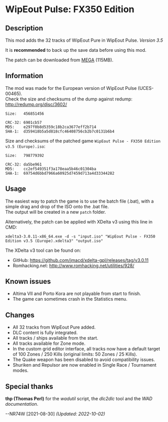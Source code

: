 # WipEout Pulse: FX350 Edition

## Description

This mod adds the 32 tracks of WipEout Pure in WipEout Pulse. *Version 3.5*

It is **recommended** to back up the save data before using this mod.

The patch can be downloaded from [MEGA](https://mega.nz/folder/pd4WmL6Y#iIBs0iR0Jws6jRpjH-F08w) (115MB).

## Information

The mod was made for the European version of WipEout Pulse (UCES-00465).  
Check the size and checksums of the dump against redump: http://redump.org/disc/3602/

```
Size:   456851456

CRC-32: 6901cb57
MD5:    e297f0b8d5359c18b2ca3677eff2b714
SHA-1:  d359418b5a5d818cfc46408756cb2b7c0131b6b4
```

Size and checksums of the patched game `WipEout Pulse - FX350 Edition v3.5 (Europe).iso`:

```
Size:   798779392

CRC-32: da5be961
MD5:    cc2ef549351f3a178eaa5b46c01304ba
SHA-1:  69754d6bbd7966a60925d7459d713a4d33344282
```

## Usage

The easiest way to patch the game is to use the batch file (.bat), with a simple drag and drop of the ISO onto the .bat file.  
The output will be created in a new `patch` folder.

Alternatively, the patch can be applied with XDelta v3 using this line in CMD:
```
xdelta3-3.0.11-x86_64.exe -d -s "input.iso" "WipEout Pulse - FX350 Edition v3.5 (Europe).xdelta3" "output.iso"
```

The XDelta v3 tool can be found on:
- GitHub: https://github.com/jmacd/xdelta-gpl/releases/tag/v3.0.11
- Romhacking.net: http://www.romhacking.net/utilities/928/

## Known issues

- Altima VII and Porto Kora are not playable from start to finish.
- The game can sometimes crash in the Statistics menu.

## Changes

- All 32 tracks from WipEout Pure added.
- DLC content is fully integrated.
- All tracks / ships available from the start.
- All tracks available for Zone mode.
- In the custom grid editor interface, all tracks now have a default target of 100 Zones / 250 Kills (original limits: 50 Zones / 25 Kills).
- The Quake weapon has been disabled to avoid compatibility issues.
- Shuriken and Repulsor are now enabled in Single Race / Tournament modes.

## Special thanks

**thp (Thomas Perl)** for the *wadutil* script, the *dlc2dlc* tool and the *WAD documentation*.

--NR74W [2021-08-30] *(Updated: 2022-10-02)*
